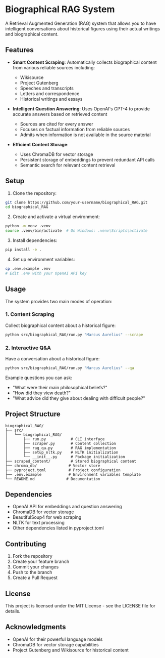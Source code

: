 # Biographical RAG System

A Retrieval Augmented Generation (RAG) system that allows you to have intelligent conversations about historical figures using their actual writings and biographical content.

## Features

- **Smart Content Scraping**: Automatically collects biographical content from various reliable sources including:
  - Wikisource
  - Project Gutenberg
  - Speeches and transcripts
  - Letters and correspondence
  - Historical writings and essays

- **Intelligent Question Answering**: Uses OpenAI's GPT-4 to provide accurate answers based on retrieved content
  - Sources are cited for every answer
  - Focuses on factual information from reliable sources
  - Admits when information is not available in the source material

- **Efficient Content Storage**: 
  - Uses ChromaDB for vector storage
  - Persistent storage of embeddings to prevent redundant API calls
  - Semantic search for relevant content retrieval

## Setup

1. Clone the repository:
```bash
git clone https://github.com/your-username/biographical_RAG.git
cd biographical_RAG
```

2. Create and activate a virtual environment:
```bash
python -m venv .venv
source .venv/bin/activate  # On Windows: .venv\Scripts\activate
```

3. Install dependencies:
```bash
pip install -e .
```

4. Set up environment variables:
```bash
cp .env.example .env
# Edit .env with your OpenAI API key
```

## Usage

The system provides two main modes of operation:

### 1. Content Scraping

Collect biographical content about a historical figure:
```bash
python src/biographical_RAG/run.py "Marcus Aurelius" --scrape
```

### 2. Interactive Q&A

Have a conversation about a historical figure:
```bash
python src/biographical_RAG/run.py "Marcus Aurelius" --qa
```

Example questions you can ask:
- "What were their main philosophical beliefs?"
- "How did they view death?"
- "What advice did they give about dealing with difficult people?"

## Project Structure

```
biographical_RAG/
├── src/
│   └── biographical_RAG/
│       ├── run.py           # CLI interface
│       ├── scraper.py       # Content collection
│       ├── rag_qa.py        # RAG implementation
│       ├── setup_nltk.py    # NLTK initialization
│       └── __init__.py      # Package initialization
├── scraped_content/         # Stored biographical content
├── chroma_db/              # Vector store
├── pyproject.toml          # Project configuration
├── .env.example            # Environment variables template
└── README.md              # Documentation
```

## Dependencies

- OpenAI API for embeddings and question answering
- ChromaDB for vector storage
- BeautifulSoup4 for web scraping
- NLTK for text processing
- Other dependencies listed in pyproject.toml

## Contributing

1. Fork the repository
2. Create your feature branch
3. Commit your changes
4. Push to the branch
5. Create a Pull Request

## License

This project is licensed under the MIT License - see the LICENSE file for details.

## Acknowledgments

- OpenAI for their powerful language models
- ChromaDB for vector storage capabilities
- Project Gutenberg and Wikisource for historical content
